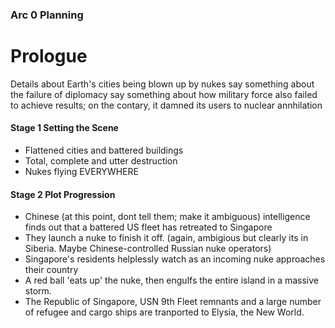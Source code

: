 ### Arc 0 Planning
# Prologue

Details about Earth's cities being blown up by nukes
say something about the failure of diplomacy
say something about how military force also failed to achieve results; on the contary, it damned its users to nuclear annhilation

#### Stage 1 Setting the Scene

- Flattened cities and battered buildings
- Total, complete and utter destruction
- Nukes flying EVERYWHERE

#### Stage 2 Plot Progression

- Chinese (at this point, dont tell them; make it ambiguous) intelligence finds out that a battered US fleet has retreated to Singapore
- They launch a nuke to finish it off. (again, ambigious but clearly its in Siberia. Maybe Chinese-controlled Russian nuke operators)
- Singapore's residents helplessly watch as an incoming nuke approaches their country
- A red ball 'eats up' the nuke, then engulfs the entire island in a massive storm.
- The Republic of Singapore, USN 9th Fleet remnants and a large number of refugee and cargo ships are tranported to Elysia, the New World. 
